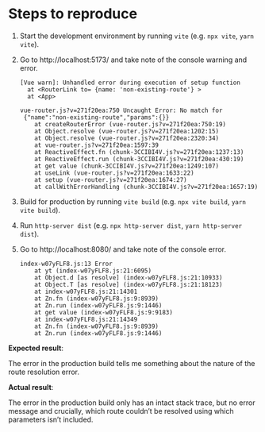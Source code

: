 # Steps to reproduce

1. Start the development environment by running `vite` (e.g. `npx vite`, `yarn vite`).
2. Go to http://localhost:5173/ and take note of the console warning and error.

   ```
   [Vue warn]: Unhandled error during execution of setup function
     at <RouterLink to= {name: 'non-existing-route'} >
     at <App>
   ```

   ```
   vue-router.js?v=271f20ea:750 Uncaught Error: No match for
    {"name":"non-existing-route","params":{}}
       at createRouterError (vue-router.js?v=271f20ea:750:19)
       at Object.resolve (vue-router.js?v=271f20ea:1202:15)
       at Object.resolve (vue-router.js?v=271f20ea:2320:34)
       at vue-router.js?v=271f20ea:1597:39
       at ReactiveEffect.fn (chunk-3CCIBI4V.js?v=271f20ea:1237:13)
       at ReactiveEffect.run (chunk-3CCIBI4V.js?v=271f20ea:430:19)
       at get value (chunk-3CCIBI4V.js?v=271f20ea:1249:107)
       at useLink (vue-router.js?v=271f20ea:1633:22)
       at setup (vue-router.js?v=271f20ea:1674:27)
       at callWithErrorHandling (chunk-3CCIBI4V.js?v=271f20ea:1657:19)
   ```

3. Build for production by running `vite build` (e.g. `npx vite build`, `yarn vite build`).
4. Run `http-server dist` (e.g. `npx http-server dist`, `yarn http-server dist`).
5. Go to http://localhost:8080/ and take note of the console error.

   ```
   index-w07yFLF8.js:13 Error
       at yt (index-w07yFLF8.js:21:6095)
       at Object.d [as resolve] (index-w07yFLF8.js:21:10933)
       at Object.T [as resolve] (index-w07yFLF8.js:21:18123)
       at index-w07yFLF8.js:21:14301
       at Zn.fn (index-w07yFLF8.js:9:8939)
       at Zn.run (index-w07yFLF8.js:9:1446)
       at get value (index-w07yFLF8.js:9:9183)
       at index-w07yFLF8.js:21:14349
       at Zn.fn (index-w07yFLF8.js:9:8939)
       at Zn.run (index-w07yFLF8.js:9:1446)
   ```

**Expected result**:

The error in the production build tells me something about the nature of the route resolution error.

**Actual result**:

The error in the production build only has an intact stack trace, but no error message and crucially, which route couldn’t be resolved using which parameters isn’t included.
